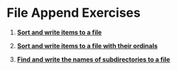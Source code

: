 # File Append Exercises

1. **[Sort and write items to a file](https://github.com/inancgumus/learngo/tree/master/15-slices/19-empty-file-finder-project/exercises/1-sort-to-a-file)**

2. **[Sort and write items to a file with their ordinals](https://github.com/inancgumus/learngo/tree/master/15-slices/19-empty-file-finder-project/exercises/2-sort-to-a-file)**

3. **[Find and write the names of subdirectories to a file](https://github.com/inancgumus/learngo/tree/master/15-slices/19-empty-file-finder-project/exercises/3-print-directories)**